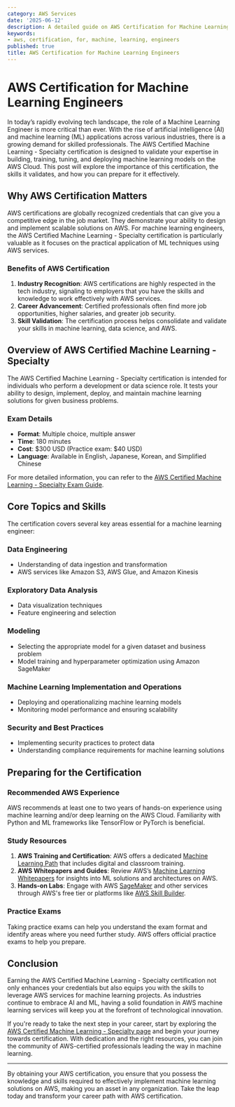 ```yaml
---
category: AWS Services
date: '2025-06-12'
description: A detailed guide on AWS Certification for Machine Learning Engineers
keywords:
- aws, certification, for, machine, learning, engineers
published: true
title: AWS Certification for Machine Learning Engineers
---
```


# AWS Certification for Machine Learning Engineers

In today’s rapidly evolving tech landscape, the role of a Machine Learning Engineer is more critical than ever. With the rise of artificial intelligence (AI) and machine learning (ML) applications across various industries, there is a growing demand for skilled professionals. The AWS Certified Machine Learning - Specialty certification is designed to validate your expertise in building, training, tuning, and deploying machine learning models on the AWS Cloud. This post will explore the importance of this certification, the skills it validates, and how you can prepare for it effectively.

## Why AWS Certification Matters

AWS certifications are globally recognized credentials that can give you a competitive edge in the job market. They demonstrate your ability to design and implement scalable solutions on AWS. For machine learning engineers, the AWS Certified Machine Learning - Specialty certification is particularly valuable as it focuses on the practical application of ML techniques using AWS services.

### Benefits of AWS Certification

1. **Industry Recognition**: AWS certifications are highly respected in the tech industry, signaling to employers that you have the skills and knowledge to work effectively with AWS services.
2. **Career Advancement**: Certified professionals often find more job opportunities, higher salaries, and greater job security.
3. **Skill Validation**: The certification process helps consolidate and validate your skills in machine learning, data science, and AWS.

## Overview of AWS Certified Machine Learning - Specialty

The AWS Certified Machine Learning - Specialty certification is intended for individuals who perform a development or data science role. It tests your ability to design, implement, deploy, and maintain machine learning solutions for given business problems.

### Exam Details

- **Format**: Multiple choice, multiple answer
- **Time**: 180 minutes
- **Cost**: $300 USD (Practice exam: $40 USD)
- **Language**: Available in English, Japanese, Korean, and Simplified Chinese

For more detailed information, you can refer to the [AWS Certified Machine Learning - Specialty Exam Guide](https://aws.amazon.com/certification/certified-machine-learning-specialty/).

## Core Topics and Skills

The certification covers several key areas essential for a machine learning engineer:

### Data Engineering

- Understanding of data ingestion and transformation
- AWS services like Amazon S3, AWS Glue, and Amazon Kinesis

### Exploratory Data Analysis

- Data visualization techniques
- Feature engineering and selection

### Modeling

- Selecting the appropriate model for a given dataset and business problem
- Model training and hyperparameter optimization using Amazon SageMaker

### Machine Learning Implementation and Operations

- Deploying and operationalizing machine learning models
- Monitoring model performance and ensuring scalability

### Security and Best Practices

- Implementing security practices to protect data
- Understanding compliance requirements for machine learning solutions

## Preparing for the Certification

### Recommended AWS Experience

AWS recommends at least one to two years of hands-on experience using machine learning and/or deep learning on the AWS Cloud. Familiarity with Python and ML frameworks like TensorFlow or PyTorch is beneficial.

### Study Resources

1. **AWS Training and Certification**: AWS offers a dedicated [Machine Learning Path](https://aws.amazon.com/training/learning-paths/machine-learning/) that includes digital and classroom training.
2. **AWS Whitepapers and Guides**: Review AWS’s [Machine Learning Whitepapers](https://aws.amazon.com/machine-learning/resources/) for insights into ML solutions and architectures on AWS.
3. **Hands-on Labs**: Engage with AWS [SageMaker](https://aws.amazon.com/sagemaker/) and other services through AWS's free tier or platforms like [AWS Skill Builder](https://aws.amazon.com/training/digital/).

### Practice Exams

Taking practice exams can help you understand the exam format and identify areas where you need further study. AWS offers official practice exams to help you prepare.

## Conclusion

Earning the AWS Certified Machine Learning - Specialty certification not only enhances your credentials but also equips you with the skills to leverage AWS services for machine learning projects. As industries continue to embrace AI and ML, having a solid foundation in AWS machine learning services will keep you at the forefront of technological innovation.

If you're ready to take the next step in your career, start by exploring the [AWS Certified Machine Learning - Specialty page](https://aws.amazon.com/certification/certified-machine-learning-specialty/) and begin your journey towards certification. With dedication and the right resources, you can join the community of AWS-certified professionals leading the way in machine learning.

---

By obtaining your AWS certification, you ensure that you possess the knowledge and skills required to effectively implement machine learning solutions on AWS, making you an asset in any organization. Take the leap today and transform your career path with AWS certification.